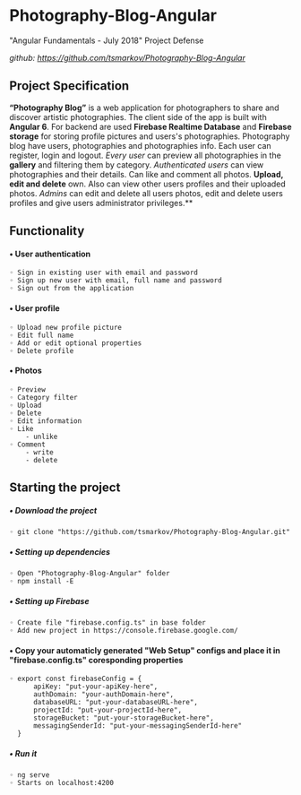 # Photography-Blog-Angular
"Angular Fundamentals - July 2018" Project Defense

*github: https://github.com/tsmarkov/Photography-Blog-Angular*

## Project Specification

**“Photography Blog”** is a web application for photographers to share and discover artistic photographies.
The client side of the app is built with **Angular 6**.
For backend are used **Firebase Realtime Database** and **Firebase storage** for storing profile pictures and users's photographies. 
Photography blog have users, photographies and photographies info. Each user can register, login and logout. 
*Every user* can preview all photographies in the **gallery** and filtering them by category. 
*Authenticated users* can view photographies and their details. Can like and comment all photos. **Upload, edit and delete** own. 
Also can view other users profiles and their uploaded photos.
*Admins* can edit and delete all users photos, edit and delete users profiles and give users administrator privileges.**

## Functionality

#### • User authentication
    ◦ Sign in existing user with email and password
    ◦ Sign up new user with email, full name and password
    ◦ Sign out from the application
    
#### • User profile
    ◦ Upload new profile picture
    ◦ Edit full name
    ◦ Add or edit optional properties
    ◦ Delete profile
    
#### • Photos
    ◦ Preview
    ◦ Category filter
    ◦ Upload
    ◦ Delete
    ◦ Edit information
    ◦ Like
        - unlike
    ◦ Comment
        - write
        - delete
        
        
## Starting the project
##### • Download the project
```
◦ git clone "https://github.com/tsmarkov/Photography-Blog-Angular.git"
```

##### • Setting up dependencies
    ◦ Open "Photography-Blog-Angular" folder
    ◦ npm install -E
    
##### • Setting up Firebase
    ◦ Create file "firebase.config.ts" in base folder
    ◦ Add new project in https://console.firebase.google.com/
    
#### • Copy your automaticly generated "Web Setup" configs and place it in "firebase.config.ts" coresponding properties
    ◦ export const firebaseConfig = {
          apiKey: "put-your-apiKey-here",
          authDomain: "your-authDomain-here",
          databaseURL: "put-your-databaseURL-here",
          projectId: "put-your-projectId-here",
          storageBucket: "put-your-storageBucket-here",
          messagingSenderId: "put-your-messagingSenderId-here"
      }
    
##### • Run it
    ◦ ng serve
    ◦ Starts on localhost:4200
